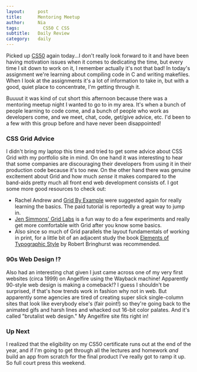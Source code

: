 ```yaml
---
layout:     post
title:      Mentoring Meetup
author:     Nia
tags: 		  CS50 C CSS
subtitle:  	Daily Review
category:   daily
---
```


Picked up [CS50](https://niamurrell.github.io/search/index.html#CS50) again today...I don't really look forward to it and have been having motivation issues when it comes to dedicating the time, but every time I sit down to work on it, I remember actually it's not that bad! In today's assignment we're learning about compiling code in C and writing makefiles. When I look at the assignments it's a lot of information to take in, but with a good, quiet place to concentrate, I'm getting through it.

Buuuut it was kind of cut short this afternoon because there was a mentoring meetup night I wanted to go to in my area. It's when a bunch of people learning to code come, and a bunch of people who work as developers come, and we meet, chat, code, get/give advice, etc. I'd been to a few with this group before and have never been disappointed!

### CSS Grid Advice

I didn't bring my laptop this time and tried to get some advice about CSS Grid with my portfolio site in mind. On one hand it was interesting to hear that some companies are discouraging their developers from using it in their production code because it's too new. On the other hand there was genuine excitement about Grid and how much *sense* it makes compared to the band-aids pretty much all front end web development consists of. I got some more good resources to check out:

* Rachel Andrew and [Grid By Example](https://gridbyexample.com/) were suggested again for really learning the basics. The paid tutorial is reportedly a great way to jump in.
* [Jen Simmons' Grid Labs](http://labs.jensimmons.com/) is a fun way to do a few experiments and really get more comfortable with Grid after you know some basics.
* Also since so much of Grid parallels the layout fundamentals of working in print, for a little bit of an adjacent study the book [Elements of Typographic Style](https://www.amazon.com/Elements-Typographic-Style-Robert-Bringhurst/dp/0881791326) by Robert Bringhurst was recommended.


### 90s Web Design !?

Also had an interesting chat given I just came across one of my very first websites (circa 1999) on Angelfire using the Wayback machine! Apparently 90-style web design is making a comeback!? I guess I shouldn't be surprised, if that's how trends work in fashion why not in web. But apparently some agencies are tired of creating super slick single-column sites that look like everybody else's (fair point!) so they're going back to the animated gifs and harsh lines and whacked out 16-bit color palates. And it's called "brutalist web design." My Angelfire site fits right in!


### Up Next

I realized that the eligibility on my CS50 certificate runs out at the end of the year, and if I'm going to get through all the lectures and homework *and* build an app from scratch for the final product I've really got to ramp it up. So full court press this weekend.